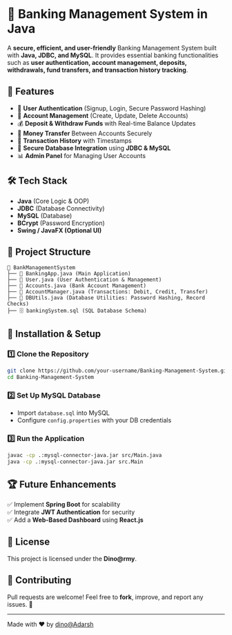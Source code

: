 # 🏦 Banking Management System in Java

A **secure, efficient, and user-friendly** Banking Management System built with **Java, JDBC, and MySQL**. It provides essential banking functionalities such as **user authentication, account management, deposits, withdrawals, fund transfers, and transaction history tracking**.

## 🚀 Features
- 🔑 **User Authentication** (Signup, Login, Secure Password Hashing)
- 🏦 **Account Management** (Create, Update, Delete Accounts)
- 💰 **Deposit & Withdraw Funds** with Real-time Balance Updates
- 🔄 **Money Transfer** Between Accounts Securely
- 📜 **Transaction History** with Timestamps
- 🔐 **Secure Database Integration** using **JDBC & MySQL**
- 📊 **Admin Panel** for Managing User Accounts

## 🛠️ Tech Stack
- **Java** (Core Logic & OOP)
- **JDBC** (Database Connectivity)
- **MySQL** (Database)
- **BCrypt** (Password Encryption)
- **Swing / JavaFX (Optional UI)**

## 📂 Project Structure
```plaintext
📂 BankManagementSystem
├── 📜 BankingApp.java (Main Application)
├── 📜 User.java (User Authentication & Management)
├── 📜 Accounts.java (Bank Account Management)
├── 📜 AccountManager.java (Transactions: Debit, Credit, Transfer)
├── 📜 DBUtils.java (Database Utilities: Password Hashing, Record Checks)
├── 🗄️ bankingSystem.sql (SQL Database Schema)
```

## 🔧 Installation & Setup
### 1️⃣ Clone the Repository
```bash
git clone https://github.com/your-username/Banking-Management-System.git
cd Banking-Management-System
```
### 2️⃣ Set Up MySQL Database
- Import `database.sql` into MySQL
- Configure `config.properties` with your DB credentials

### 3️⃣ Run the Application
```bash
javac -cp .:mysql-connector-java.jar src/Main.java
java -cp .:mysql-connector-java.jar src.Main
```

## 🏆 Future Enhancements
✅ Implement **Spring Boot** for scalability  
✅ Integrate **JWT Authentication** for security  
✅ Add a **Web-Based Dashboard** using **React.js**  

## 📜 License
This project is licensed under the **Dino@rmy**.  

## 🤝 Contributing
Pull requests are welcome! Feel free to **fork**, improve, and report any issues. 🚀  

---
Made with ❤️ by [dino@Adarsh](https://github.com/Ada890)
